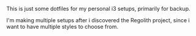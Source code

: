 This is just some dotfiles for my personal i3 setups, primarily for backup.

I'm making multiple setups after i discovered the Regolith project, since i want to have multiple styles to choose from.
